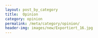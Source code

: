 ```yaml
---
layout: post_by_category
title:  Opinion
category: opinion
permalink: /meta/category/opinion/
header-img: images/new/Exportiert_16.jpg
---
```

